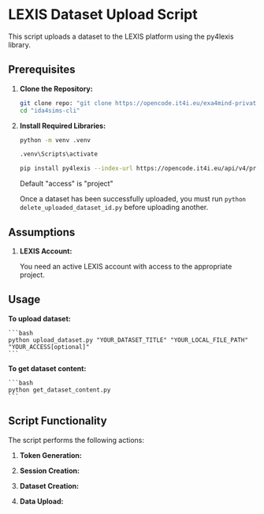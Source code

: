 # LEXIS Dataset Upload Script

This script uploads a dataset to the LEXIS platform using the py4lexis library.

## Prerequisites

1.  **Clone the Repository:**

    ```bash
    git clone repo: "git clone https://opencode.it4i.eu/exa4mind-private/wp4/ida4sims-cli.git"
    cd "ida4sims-cli"
    ```

2.  **Install Required Libraries:**

    ```bash
    python -m venv .venv
    ```

    ```bash
    .venv\Scripts\activate
    ```

    ```bash
    pip install py4lexis --index-url https://opencode.it4i.eu/api/v4/projects/107/packages/pypi/simple
    ```

    Default "access" is "project"

    Once a dataset has been successfully uploaded, you must run `python delete_uploaded_dataset_id.py` before uploading another.

## Assumptions

1.  **LEXIS Account:**

    You need an active LEXIS account with access to the appropriate project.

## Usage

**To upload dataset:**

    ```bash
    python upload_dataset.py "YOUR_DATASET_TITLE" "YOUR_LOCAL_FILE_PATH" "YOUR_ACCESS[optional]"
    ```

**To get dataset content:**

    ```bash
    python get_dataset_content.py
    ```

## Script Functionality

The script performs the following actions:

1.  **Token Generation:**

2.  **Session Creation:**

3.  **Dataset Creation:**

4.  **Data Upload:**
